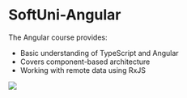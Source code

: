 # SoftUni-Angular
The Angular course provides: 
- Basic understanding of TypeScript and Angular 
- Covers component-based architecture 
- Working with remote data using RxJS

<p dir="auto">
<a href="https://softuni.bg/trainings/courses" rel="nofollow">
<img src="https://miro.medium.com/v2/resize:fit:640/format:webp/1*YTTGdY_5JAA9KDBAtfEcBQ.png" style="max-width: 50%;](https://miro.medium.com/v2/resize:fit:640/format:webp/1*YTTGdY_5JAA9KDBAtfEcBQ.png)https://miro.medium.com/v2/resize:fit:640/format:webp/1*YTTGdY_5JAA9KDBAtfEcBQ.png">
</a></p>


